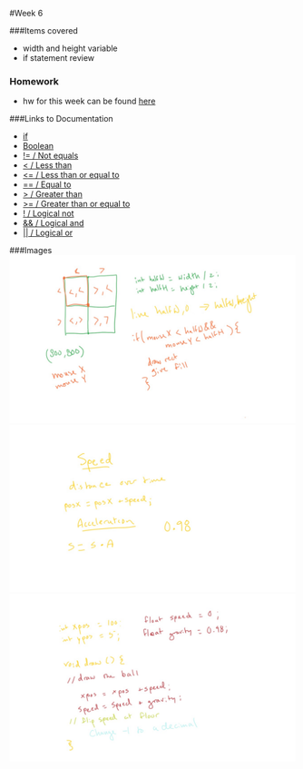 #Week 6

###Items covered
* width and height variable
* if statement review

### Homework
* hw for this week can be found [here](https://github.com/mositech/CS2015/issues/14)

###Links to Documentation
* [if](https://processing.org/reference/if.html)
* [Boolean](https://processing.org/reference/boolean.html)
* [!= / Not equals](https://processing.org/reference/inequality.html)
* [< / Less than](https://processing.org/reference/inequality.html)
* [<= / Less than or equal to](https://processing.org/reference/inequality.html)
* [== / Equal to](https://processing.org/reference/equality.html)
* [> / Greater than](https://processing.org/reference/equality.html)
* [>= / Greater than or equal to](https://processing.org/reference/equality.html)
* [! / Logical not](https://processing.org/reference/logicalNOT.html)
* [&& / Logical and](https://processing.org/reference/logicalAND.html)
* [|| / Logical or](https://processing.org/reference/logicalOR.html)

###Images
![hoverGrid](https://github.com/mositech/CS2015/blob/master/Class-Material/week06/imageNotes/01_hoverGrid.jpg?raw=true)
![speedAccel](https://github.com/mositech/CS2015/blob/master/Class-Material/week06/imageNotes/02_speedAccel.jpg?raw=true)
![gravity](https://github.com/mositech/CS2015/blob/master/Class-Material/week06/imageNotes/03_gravityBall.jpg?raw=true)
